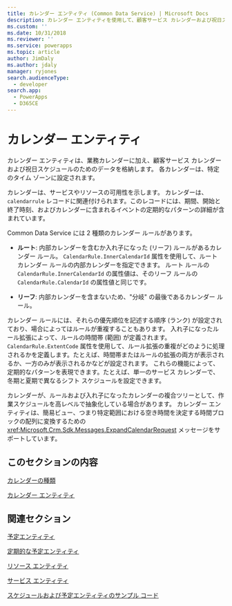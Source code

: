 ```yaml
---
title: カレンダー エンティティ (Common Data Service) | Microsoft Docs
description: カレンダー エンティティを使用して、顧客サービス カレンダーおよび祝日スケジュールのためのデータを格納する方法をご覧ください。
ms.custom: ''
ms.date: 10/31/2018
ms.reviewer: ''
ms.service: powerapps
ms.topic: article
author: JimDaly
ms.author: jdaly
manager: ryjones
search.audienceType:
  - developer
search.app:
  - PowerApps
  - D365CE
---
```

# <a name="calendar-entities"></a>カレンダー エンティティ

カレンダー エンティティは、業務カレンダーに加え、顧客サービス カレンダーおよび祝日スケジュールのためのデータを格納します。 各カレンダーは、特定のタイム ゾーンに設定されます。  
  
 カレンダーは、サービスやリソースの可用性を示します。 カレンダーは、`calendarrule` レコードに関連付けられます。このレコードには、期間、開始と終了時刻、およびカレンダーに含まれるイベントの定期的なパターンの詳細が含まれています。  
  
 Common Data Service には 2 種類のカレンダー ルールがあります。  
  
- **ルート**: 内部カレンダーを含むか入れ子になった (リーフ) ルールがあるカレンダー ルール。 `CalendarRule.InnerCalendarId` 属性を使用して、ルート カレンダー ルールの内部カレンダーを指定できます。 ルート ルールの `CalendarRule.InnerCalendarId` の属性値は、そのリーフ ルールの `CalendarRule.CalendarId` の属性値と同じです。  
  
- **リーフ**: 内部カレンダーを含まないため、"分岐" の最後であるカレンダー ルール。  
  
 カレンダー ルールには、それらの優先順位を記述する順序 (ランク) が設定されており、場合によってはルールが重複することもあります。 入れ子になったルール拡張によって、ルールの時間帯 (範囲) が定義されます。 `CalendarRule.ExtentCode` 属性を使用して、ルール拡張の重複がどのように処理されるかを定義します。たとえば、時間帯またはルールの拡張の両方が表示されるか、一方のみが表示されるかなどが設定されます。 これらの機能によって、定期的なパターンを表現できます。たとえば、単一のサービス カレンダーで、冬期と夏期で異なるシフト スケジュールを設定できます。  
  
 カレンダーが、ルールおよび入れ子になったカレンダーの複合ツリーとして、作業スケジュールを高レベルで抽象化している場合があります。 カレンダー エンティティは、簡易ビュー、つまり特定範囲における空き時間を決定する時間ブロックの配列に変換するための <xref:Microsoft.Crm.Sdk.Messages.ExpandCalendarRequest> メッセージをサポートしています。  
  
## <a name="in-this-section"></a>このセクションの内容  
 [カレンダーの種類](types-calendars.md)  
  
 [カレンダー エンティティ](/reference/entities/calendar.md)  
  
## <a name="related-sections"></a>関連セクション  
 [予定エンティティ](/dynamics365/customer-engagement/developer/appointment-entities)  
  
 [定期的な予定エンティティ](/dynamics365/customer-engagement/developer/recurring-appointment-entities)  
  
 [リソース エンティティ](/dynamics365/customer-engagement/developer/resource-entities)  
  
 [サービス エンティティ](/dynamics365/customer-engagement/developer/service-entity)  
  
 [スケジュールおよび予定エンティティのサンプル コード](/dynamics365/customer-engagement/developer/sample-code-schedule-appointment-entities)